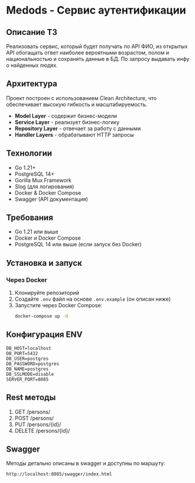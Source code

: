 
# Medods - Сервис аутентификации

## Описание ТЗ
Реализовать сервис, который будет получать по API ФИО, из открытых API обогащать
ответ наиболее вероятными возрастом, полом и национальностью и сохранять данные в
БД. По запросу выдавать инфу о найденных людях.

## Архитектура

Проект построен с использованием Clean Architecture, что обеспечивает высокую гибкость и масштабируемость.

- **Model Layer** - содержит бизнес-модели
- **Service Layer** - реализует бизнес-логику
- **Repository Layer** - отвечает за работу с данными
- **Handler Layers** - обрабатывают HTTP запросы


## Технологии

- Go 1.21+
- PostgreSQL 14+
- Gorilla Mux Framework
- Slog (для логирования)
- Docker & Docker Compose
- Swagger (API документация)

## Требования

- Go 1.21 или выше
- Docker и Docker Compose
- PostgreSQL 14 или выше (если запуск без Docker)

## Установка и запуск

### Через Docker

1. Клонируйте репозиторий
2. Создайте `.env` файл на основе `.env.example` (он описан ниже)
3. Запустите через Docker Compose:
   ```bash
   docker-compose up -d


## Конфигурация ENV

```dotenv
DB_HOST=localhost
DB_PORT=5432
DB_USER=postgres
DB_PASSWORD=postgres
DB_NAME=postgres
DB_SSLMODE=disable
SERVER_PORT=8085
```



## Rest методы
1. GET /persons/
2. POST /persons/
3. PUT /persons/{id}/
4. DELETE /persons/{id}/

## Swagger
Методы детально описаны в swagger и доступны по маршуту:

	http://localhost:8085/swagger/index.html
